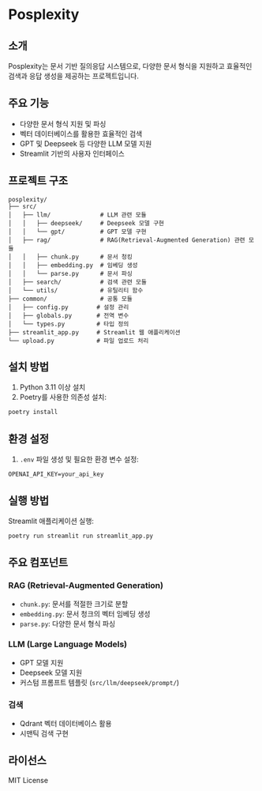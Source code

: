 # Posplexity

## 소개
Posplexity는 문서 기반 질의응답 시스템으로, 다양한 문서 형식을 지원하고 효율적인 검색과 응답 생성을 제공하는 프로젝트입니다.

## 주요 기능
- 다양한 문서 형식 지원 및 파싱
- 벡터 데이터베이스를 활용한 효율적인 검색
- GPT 및 Deepseek 등 다양한 LLM 모델 지원
- Streamlit 기반의 사용자 인터페이스

## 프로젝트 구조
```
posplexity/
├── src/
│   ├── llm/              # LLM 관련 모듈
│   │   ├── deepseek/     # Deepseek 모델 구현
│   │   └── gpt/          # GPT 모델 구현
│   ├── rag/              # RAG(Retrieval-Augmented Generation) 관련 모듈
│   │   ├── chunk.py      # 문서 청킹
│   │   ├── embedding.py  # 임베딩 생성
│   │   └── parse.py      # 문서 파싱
│   ├── search/           # 검색 관련 모듈
│   └── utils/            # 유틸리티 함수
├── common/               # 공통 모듈
│   ├── config.py        # 설정 관리
│   ├── globals.py       # 전역 변수
│   └── types.py         # 타입 정의
├── streamlit_app.py     # Streamlit 웹 애플리케이션
└── upload.py            # 파일 업로드 처리
```

## 설치 방법
1. Python 3.11 이상 설치
2. Poetry를 사용한 의존성 설치:
```bash
poetry install
```

## 환경 설정
1. `.env` 파일 생성 및 필요한 환경 변수 설정:
```
OPENAI_API_KEY=your_api_key
```

## 실행 방법
Streamlit 애플리케이션 실행:
```bash
poetry run streamlit run streamlit_app.py
```

## 주요 컴포넌트
### RAG (Retrieval-Augmented Generation)
- `chunk.py`: 문서를 적절한 크기로 분할
- `embedding.py`: 문서 청크의 벡터 임베딩 생성
- `parse.py`: 다양한 문서 형식 파싱

### LLM (Large Language Models)
- GPT 모델 지원
- Deepseek 모델 지원
- 커스텀 프롬프트 템플릿 (`src/llm/deepseek/prompt/`)

### 검색
- Qdrant 벡터 데이터베이스 활용
- 시맨틱 검색 구현

## 라이선스
MIT License
